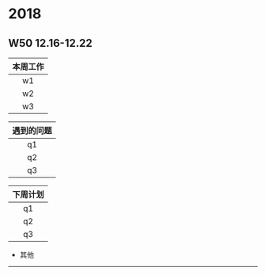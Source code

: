 # 2018
## W50 12.16-12.22
| 本周工作 | 
| :-: | 
| w1   |  继续注释poker.py，并学习python语言用法
| w2   | 
| w3   |  

| 遇到的问题 | 
| :-: | 
| q1   |  搞不懂switch4bit这个函数的作用。
| q2   | 
| q3   |  

| 下周计划 | 
| :-: | 
| q1   |  这两周是考试周，可能抽不出太多时间看代码。
| q2   |  下一步打算尝试自己去还原下原代码。
| q3   |  

* 其他
-------------------------------------------------------------